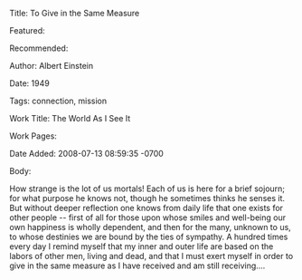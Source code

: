 Title: To Give in the Same Measure

Featured: 

Recommended: 

Author: Albert Einstein

Date: 1949

Tags: connection, mission

Work Title: The World As I See It

Work Pages:  

Date Added: 2008-07-13 08:59:35 -0700

Body:

How strange is the lot of us mortals! Each of us is here for a brief sojourn; for what purpose he knows not, though he sometimes thinks he senses it. But without deeper reflection one knows from daily life that one exists for other people -- first of all for those upon whose smiles and well-being our own happiness is wholly dependent, and then for the many, unknown to us, to whose destinies we are bound by the ties of sympathy. A hundred times every day I remind myself that my inner and outer life are based on the labors of other men, living and dead, and that I must exert myself in order to give in the same measure as I have received and am still receiving....


